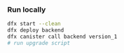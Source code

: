 
### Run locally

```sh
dfx start --clean
dfx deploy backend
dfx canister call backend version_1
# run upgrade script
```

